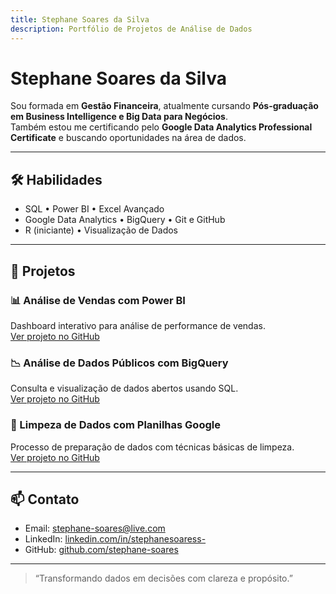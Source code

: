 ```yaml
---
title: Stephane Soares da Silva
description: Portfólio de Projetos de Análise de Dados
---
```


<link rel="stylesheet" href="assets/css/custom.css">

# Stephane Soares da Silva

Sou formada em **Gestão Financeira**, atualmente cursando **Pós-graduação em Business Intelligence e Big Data para Negócios**.  
Também estou me certificando pelo **Google Data Analytics Professional Certificate** e buscando oportunidades na área de dados.

---

## 🛠️ Habilidades

- SQL • Power BI • Excel Avançado  
- Google Data Analytics • BigQuery • Git e GitHub  
- R (iniciante) • Visualização de Dados

---

## 📂 Projetos

### 📊 Análise de Vendas com Power BI  
Dashboard interativo para análise de performance de vendas.  
[Ver projeto no GitHub](#) <!-- substitua pelo link real -->

### 📉 Análise de Dados Públicos com BigQuery  
Consulta e visualização de dados abertos usando SQL.  
[Ver projeto no GitHub](#)

### 🧹 Limpeza de Dados com Planilhas Google  
Processo de preparação de dados com técnicas básicas de limpeza.  
[Ver projeto no GitHub](#)

---

## 📫 Contato

- Email: stephane-soares@live.com  
- LinkedIn: [linkedin.com/in/stephanesoaress-](#)
- GitHub: [github.com/stephane-soares](#)

---

> “Transformando dados em decisões com clareza e propósito.”
